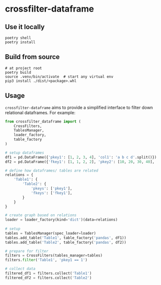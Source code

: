 # crossfilter-dataframe

## Use it locally
```shell
poetry shell
poetry install
```

## Build from source
```shell
# at project root
poetry build 
source .venv/bin/activate  # start any virtual env
pip3 install ./dist/<package>.whl
```

## Usage
`crossfilter-dataframe` aims to provide a simplified interface to filter down relational dataframes. For example:

```python
from crossfilter_dataframe import (
    CrossFilters, 
    TablesManager, 
    loader_factory,
    table_factory
)

# setup dataframes
df1 = pd.DataFrame({'pkey1': [1, 2, 3, 4], 'col1': 'a b c d'.split()})
df2 = pd.DataFrame({'fkey1': [1, 1, 2, 2], 'pkey2': [10, 20, 30, 40], 'col2': 'item1 item2 item3 item4'.split()})   

# define how dataframes/ tables are related
relations = {
    'Table1': {
        'Table2': {
            'pkeys': ['pkey1'], 
            'fkeys': ['fkey1'],
        }
    }
}

# create graph based on relations 
loader = loader_factory(kind='dict')(data=relations)
    
# setup
tables = TablesManager(spec_loader=loader)
tables.add_table('Table1', table_factory('pandas', df1)) 
tables.add_table('Table2', table_factory('pandas', df2)) 

# prepare for filter
filters = CrossFilters(tables_manager=tables)
filters.filter('Table1', 'pkey1 == 1')

# collect data
filtered_df1 = filters.collect('Table1')
filtered_df2 = filters.collect('Table2')

```
